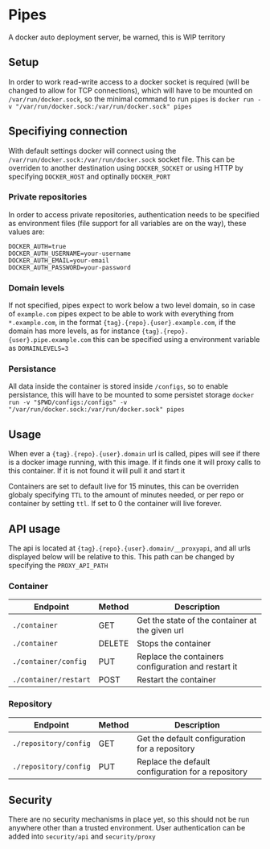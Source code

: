 # Pipes

A docker auto deployment server, be warned, this is WIP territory

## Setup

In order to work read-write access to a docker socket is required (will be changed to allow for TCP connections), which will have to be mounted on `/var/run/docker.sock`, so the minimal command to run `pipes` is `docker run -v "/var/run/docker.sock:/var/run/docker.sock" pipes`

## Specifiying connection

With default settings docker will connect using the `/var/run/docker.sock:/var/run/docker.sock` socket file. This can be overriden to another destination using `DOCKER_SOCKET` or using HTTP by specifying `DOCKER_HOST` and optinally `DOCKER_PORT`

### Private repositories

In order to access private repositories, authentication needs to be specified as environment files (file support for all variables are on the way), these values are:

```
DOCKER_AUTH=true
DOCKER_AUTH_USERNAME=your-username
DOCKER_AUTH_EMAIL=your-email
DOCKER_AUTH_PASSWORD=your-password
```

### Domain levels

If not specified, pipes expect to work below a two level domain, so in case of `example.com` pipes expect to be able to work with everything from `*.example.com`, in the format `{tag}.{repo}.{user}.example.com`, if the domain has more levels, as for instance `{tag}.{repo}.{user}.pipe.example.com` this can be specified using a environment variable as `DOMAINLEVELS=3`

### Persistance

All data inside the container is stored inside `/configs`, so to enable persistance, this will have to be mounted to some persistet storage `docker run -v "$PWD/configs:/configs" -v "/var/run/docker.sock:/var/run/docker.sock" pipes`

## Usage

When ever a `{tag}.{repo}.{user}.domain` url is called, pipes will see if there is a docker image running, with this image. If it finds one it will proxy calls to this container. If it is not found it will pull it and start it

Containers are set to default live for 15 minutes, this can be overriden globaly specifying `TTL` to the amount of minutes needed, or per repo or container by setting `ttl`. If set to 0 the container will live forever.

## API usage

The api is located at `{tag}.{repo}.{user}.domain/__proxyapi`, and all urls displayed below will be relative to this. This path can be changed by specifying the `PROXY_API_PATH`

### Container

| Endpoint | Method | Description |
|---|---|---|
| `./container` | GET | Get the state of the container at the given url |
| `./container` | DELETE | Stops the container |
| `./container/config` | PUT | Replace the containers configuration and restart it |
| `./container/restart` | POST | Restart the container |

### Repository

| Endpoint | Method | Description |
|---|---|---|
| `./repository/config` | GET | Get the default configuration for a repository
| `./repository/config` | PUT | Replace the default configuration for a repository

## Security

There are no security mechanisms in place yet, so this should not be run anywhere other than a trusted environment. User authentication can be added into `security/api` and `security/proxy`